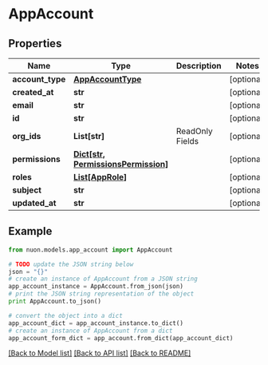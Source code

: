 # AppAccount


## Properties

Name | Type | Description | Notes
------------ | ------------- | ------------- | -------------
**account_type** | [**AppAccountType**](AppAccountType.md) |  | [optional] 
**created_at** | **str** |  | [optional] 
**email** | **str** |  | [optional] 
**id** | **str** |  | [optional] 
**org_ids** | **List[str]** | ReadOnly Fields | [optional] 
**permissions** | [**Dict[str, PermissionsPermission]**](PermissionsPermission.md) |  | [optional] 
**roles** | [**List[AppRole]**](AppRole.md) |  | [optional] 
**subject** | **str** |  | [optional] 
**updated_at** | **str** |  | [optional] 

## Example

```python
from nuon.models.app_account import AppAccount

# TODO update the JSON string below
json = "{}"
# create an instance of AppAccount from a JSON string
app_account_instance = AppAccount.from_json(json)
# print the JSON string representation of the object
print AppAccount.to_json()

# convert the object into a dict
app_account_dict = app_account_instance.to_dict()
# create an instance of AppAccount from a dict
app_account_form_dict = app_account.from_dict(app_account_dict)
```
[[Back to Model list]](../README.md#documentation-for-models) [[Back to API list]](../README.md#documentation-for-api-endpoints) [[Back to README]](../README.md)


